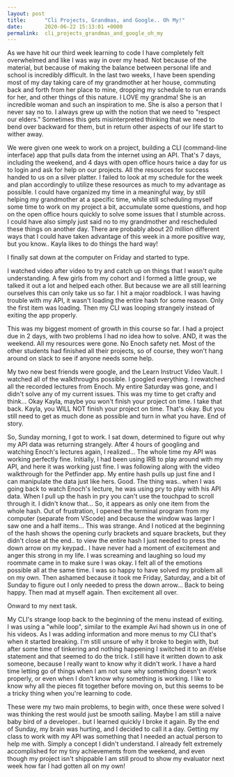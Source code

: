 ```yaml
---
layout: post
title:      "Cli Projects, Grandmas, and Google.. Oh My!"
date:       2020-06-22 15:13:01 +0000
permalink:  cli_projects_grandmas_and_google_oh_my
---
```


As we have hit our third week learning to code I have completely felt overwhelmed and like I was way in over my head.  Not because of the material, but because of making the balance between personal life and school is incredibly difficult.  In the last two weeks, I have been spending most of my day taking care of my grandmother at her house, commuting back and forth from her place to mine, dropping my schedule to run errands for her, and other things of this nature.  I LOVE my grandma! She is an incredible woman and such an inspiration to me.  She is also a person that I never say no to.  I always grew up with the notion that we need to "respect our elders."  Sometimes this gets misinterpreted thinking that we need to bend over backward for them, but in return other aspects of our life start to wither away.  

We were given one week to work on a project, building a CLI (command-line interface) app that pulls data from the internet using an API.  That's 7 days, including the weekend, and 4 days with open office hours twice a day for us to login and ask for help on our projects.  All the resources for success handed to us on a silver platter.  I failed to look at my schedule for the week and plan accordingly to utilize these resources as much to my advantage as possible.  I could have organized my time in a meaningful way, by still helping my grandmother at a specific time, while still scheduling myself some time to work on my project a bit, accumulate some questions, and hop on the open office hours quickly to solve some issues that I stumble across.  I could have also simply just said no to my grandmother and rescheduled these things on another day.  There are probably about 20 million different ways that I could have taken advantage of this week in a more positive way, but you know.. Kayla likes to do things the hard way!  

I finally sat down at the computer on Friday and started to type. 

I watched video after video to try and catch up on things that I wasn't quite understanding.  A few girls from my cohort and I formed a little group, we talked it out a lot and helped each other.  But because we are all still learning ourselves this can only take us so far.  I hit a major roadblock. I was having trouble with my API, it wasn't loading the entire hash for some reason. Only the first item was loading.  Then my CLI was looping strangely instead of exiting the app properly. 

This was my biggest moment of growth in this course so far.  I had a project due in 2 days, with two problems I had no idea how to solve.  AND, it was the weekend.  All my resources were gone.  No Enoch safety net.  Most of the other students had finished all their projects, so of course, they won't hang around on slack to see if anyone needs some help.  

My two new best friends were google, and the Learn Instruct Video Vault.  I watched all of the walkthroughs possible. I googled everything.  I rewatched all the recorded lectures from Enoch. My entire Saturday was gone, and I didn't solve any of my current issues.  This was my time to get crafty and think... Okay Kayla, maybe you won't finish your project on time.  I take that back.  Kayla, you WILL NOT finish your project on time.  That's okay.  But you still need to get as much done as possible and turn in what you have. End of story. 

So, Sunday morning, I got to work.  I sat down, determined to figure out why my API data was returning strangely.  After 4 hours of googling and watching Enoch's lectures again, I realized... The whole time my API was working perfectly fine. Initially, I had been using IRB to play around with my API, and here it was working just fine. I was following along with the video walkthrough for the Petfinder app. My entire hash pulls up just fine and I can manipulate the data just like hers. Good.  The thing was.. when I was going back to watch Enoch's lecture, he was using pry to play with his API data.  When I pull up the hash in pry you can't use the touchpad to scroll through it. I didn't know that... So, it appears as only one item from the whole hash.  Out of frustration, I opened the terminal program from my computer (separate from VScode) and because the window was larger I saw one and a half items... This was strange.  And I noticed at the beginning of the hash shows the opening curly brackets and square brackets, but they didn't close at the end.. to view the entire hash I just needed to press the down arrow on my keypad.. I have never had a moment of excitement and anger this strong in my life.  I was screaming and laughing so loud my roommate came in to make sure I was okay.  I felt all of the emotions possible all at the same time.  I was so happy to have solved my problem all on my own. Then ashamed because it took me Friday, Saturday, and a bit of Sunday to figure out I only needed to press the down arrow... Back to being happy. Then mad at myself again. Then excitement all over. 

Onward to my next task.  

My CLI's strange loop back to the beginning of the menu instead of exiting. I was using a "while loop", similar to the example Avi had shown us in one of his videos.  As I was adding information and more menus to my CLI that's when it started breaking.  I'm still unsure of why it broke to begin with, but after some time of tinkering and nothing happening I switched it to an if/else statement and that seemed to do the trick.  I still have it written down to ask someone, because I really want to know why it didn't work.  I have a hard time letting go of things when I am not sure why something doesn't work properly, or even when I don't know why something is working.  I like to know why all the pieces fit together before moving on, but this seems to be a tricky thing when you're learning to code.

These were my two main problems, to begin with, once these were solved I was thinking the rest would just be smooth sailing.  Maybe I am still a naive baby bird of a developer.. but I learned quickly I broke it again. By the end of Sunday, my brain was hurting, and I decided to call it a day.  Getting my class to work with my API was something that I needed an actual person to help me with.  Simply a concept I didn't understand.  I already felt extremely accomplished for my tiny achievements from the weekend, and even though my project isn't shippable I am still proud to show my evaluator next week how far I had gotten all on my own!
